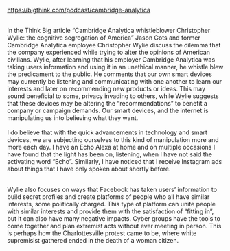 https://bigthink.com/podcast/cambridge-analytica<br>
<br>


In the Think Big article “Cambridge Analytica whistleblower Christopher Wylie: the cognitive segregation of America” Jason Gots and  former Cambridge Analytica employee Christopher Wylie discuss the dilemma that the company experienced while trying to alter the opinions of American civilians. Wylie, after learning that his employer Cambridge Analytica was taking users information and using it in an unethical manner, he whistle blew the predicament to the public. He comments that our own smart devices may currently be listening and communicating with one another to learn our interests and later on recommending new products or ideas. This may sound beneficial to some, privacy invading to others, while Wylie suggests that these devices may be altering the “recommendations” to benefit a company or campaign demands. Our smart devices, and the internet is manipulating us into believing what they want. 
<br>
<br>
I do believe that with the quick advancements in technology and smart devices, we are subjecting ourselves to this kind of manipulation more and more each day. I have an Echo Alexa at home and on multiple occasions I have found that the light has been on, listening, when I have not said the activating word “Echo”. Similarly, I have noticed that I receive Instagram ads about things that I have only spoken about shortly before. 
<br><br>

Wylie also focuses on ways that Facebook has taken users’ information to build secret profiles and create platforms of people who all have similar interests, some politically charged. This type of platform can unite people with similar interests and provide them with the satisfaction of “fitting in”, but it can also have many negative impacts. Cyber groups have the tools to come together and plan extremist acts without ever meeting in person. This is perhaps how the Charlottesville protest came to be, where white supremisist gathered ended in the death of a woman citizen. 


